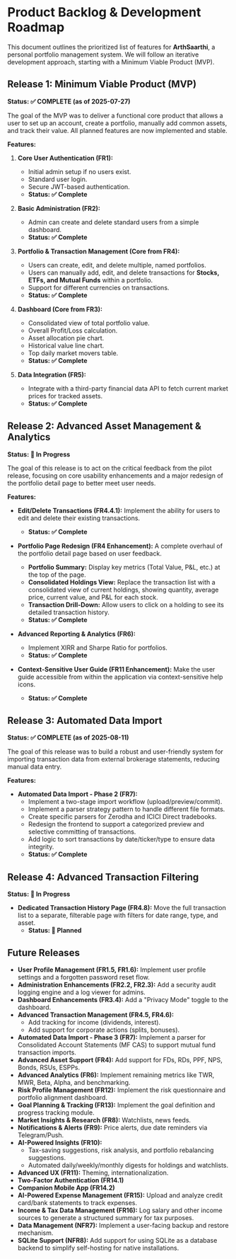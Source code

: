 # Product Backlog & Development Roadmap

This document outlines the prioritized list of features for **ArthSaarthi**, a personal portfolio management system. We will follow an iterative development approach, starting with a Minimum Viable Product (MVP).

## Release 1: Minimum Viable Product (MVP)

**Status: ✅ COMPLETE (as of 2025-07-27)**

The goal of the MVP was to deliver a functional core product that allows a user to set up an account, create a portfolio, manually add common assets, and track their value. All planned features are now implemented and stable.

**Features:**

1.  **Core User Authentication (FR1):**
    -   Initial admin setup if no users exist.
    -   Standard user login.
    -   Secure JWT-based authentication.
    -   **Status: ✅ Complete**

2.  **Basic Administration (FR2):**
    -   Admin can create and delete standard users from a simple dashboard.
    -   **Status: ✅ Complete**

3.  **Portfolio & Transaction Management (Core from FR4):**
    -   Users can create, edit, and delete multiple, named portfolios.
    -   Users can manually add, edit, and delete transactions for **Stocks, ETFs, and Mutual Funds** within a portfolio.
    -   Support for different currencies on transactions.
    -   **Status: ✅ Complete**

4.  **Dashboard (Core from FR3):**
    -   Consolidated view of total portfolio value.
    -   Overall Profit/Loss calculation.
    -   Asset allocation pie chart.
    -   Historical value line chart.
    -   Top daily market movers table.
    -   **Status: ✅ Complete**

5.  **Data Integration (FR5):**
    -   Integrate with a third-party financial data API to fetch current market prices for tracked assets.
    -   **Status: ✅ Complete**

## Release 2: Advanced Asset Management & Analytics

**Status: 🚧 In Progress**

The goal of this release is to act on the critical feedback from the pilot release, focusing on core usability enhancements and a major redesign of the portfolio detail page to better meet user needs.

**Features:**

-   **Edit/Delete Transactions (FR4.4.1):** Implement the ability for users to edit and delete their existing transactions.
    -   **Status: ✅ Complete**

-   **Portfolio Page Redesign (FR4 Enhancement):** A complete overhaul of the portfolio detail page based on user feedback.
    -   **Portfolio Summary:** Display key metrics (Total Value, P&L, etc.) at the top of the page.
    -   **Consolidated Holdings View:** Replace the transaction list with a consolidated view of current holdings, showing quantity, average price, current value, and P&L for each stock.
    -   **Transaction Drill-Down:** Allow users to click on a holding to see its detailed transaction history.
    -   **Status: ✅ Complete**

-   **Advanced Reporting & Analytics (FR6):**
    -   Implement XIRR and Sharpe Ratio for portfolios.
    -   **Status: ✅ Complete**

-   **Context-Sensitive User Guide (FR11 Enhancement):** Make the user guide accessible from within the application via context-sensitive help icons.
    -   **Status: ✅ Complete**

## Release 3: Automated Data Import

**Status: ✅ COMPLETE (as of 2025-08-11)**

The goal of this release was to build a robust and user-friendly system for importing transaction data from external brokerage statements, reducing manual data entry.

**Features:**

-   **Automated Data Import - Phase 2 (FR7):**
    -   Implement a two-stage import workflow (upload/preview/commit).
    -   Implement a parser strategy pattern to handle different file formats.
    -   Create specific parsers for Zerodha and ICICI Direct tradebooks.
    -   Redesign the frontend to support a categorized preview and selective committing of transactions.
    -   Add logic to sort transactions by date/ticker/type to ensure data integrity.
    -   **Status: ✅ Complete**

## Release 4: Advanced Transaction Filtering

**Status: 🚧 In Progress**

-   **Dedicated Transaction History Page (FR4.8):** Move the full transaction list to a separate, filterable page with filters for date range, type, and asset.
    -   **Status: 📝 Planned**

## Future Releases

-   **User Profile Management (FR1.5, FR1.6):** Implement user profile settings and a forgotten password reset flow.
-   **Administration Enhancements (FR2.2, FR2.3):** Add a security audit logging engine and a log viewer for admins.
-   **Dashboard Enhancements (FR3.4):** Add a "Privacy Mode" toggle to the dashboard.
-   **Advanced Transaction Management (FR4.5, FR4.6):**
    -   Add tracking for income (dividends, interest).
    -   Add support for corporate actions (splits, bonuses).
-   **Automated Data Import - Phase 3 (FR7):** Implement a parser for Consolidated Account Statements (MF CAS) to support mutual fund transaction imports.
-   **Advanced Asset Support (FR4):** Add support for FDs, RDs, PPF, NPS, Bonds, RSUs, ESPPs.
-   **Advanced Analytics (FR6):** Implement remaining metrics like TWR, MWR, Beta, Alpha, and benchmarking.
-   **Risk Profile Management (FR12):** Implement the risk questionnaire and portfolio alignment dashboard.
-   **Goal Planning & Tracking (FR13):** Implement the goal definition and progress tracking module.
-   **Market Insights & Research (FR8):** Watchlists, news feeds.
-   **Notifications & Alerts (FR9):** Price alerts, due date reminders via Telegram/Push.
-   **AI-Powered Insights (FR10):**
    -   Tax-saving suggestions, risk analysis, and portfolio rebalancing suggestions.
    -   Automated daily/weekly/monthly digests for holdings and watchlists.
-   **Advanced UX (FR11):** Theming, internationalization.
-   **Two-Factor Authentication (FR14.1)**
-   **Companion Mobile App (FR14.2)**
-   **AI-Powered Expense Management (FR15):** Upload and analyze credit card/bank statements to track expenses.
-   **Income & Tax Data Management (FR16):** Log salary and other income sources to generate a structured summary for tax purposes.
-   **Data Management (NFR7):** Implement a user-facing backup and restore mechanism.
-   **SQLite Support (NFR8):** Add support for using SQLite as a database backend to simplify self-hosting for native installations.
